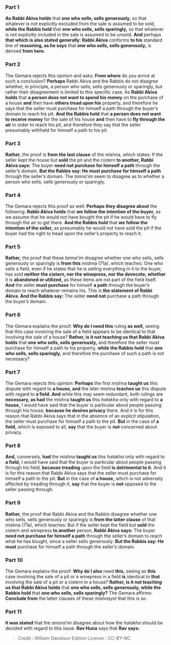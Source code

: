 
### Part 1
<b>As Rabbi Akiva holds</b> that <b>one who sells, sells generously,</b> so that whatever is not explicitly excluded from the sale is assumed to be sold, <b>while the Rabbis hold</b> that <b>one who sells, sells sparingly,</b> so that whatever is not explicitly included in the sale is assumed to be unsold. <b>And</b> perhaps <b>that which is also stated generally: Rabbi Akiva</b> conforms <b>to his</b> standard line of <b>reasoning, as he says</b> that <b>one who sells, sells generously,</b> is derived <b>from here.</b>

### Part 2
The Gemara rejects this opinion and asks: <b>From where</b> do you arrive at such a conclusion? <b>Perhaps</b> Rabbi Akiva and the Rabbis do not disagree whether, in principle, a person who sells, sells generously or sparingly, but rather their disagreement is limited to this specific case. As <b>Rabbi Akiva holds</b> that <b>a person does not want to spend his money</b> on the purchase of a house <b>and</b> then have <b>others tread upon his</b> property, and therefore he says that the seller must purchase for himself a path through the buyer’s domain to reach his pit. <b>And the Rabbis hold</b> that <b>a person does not want to receive money</b> for the sale of his house <b>and</b> then have to <b>fly through the air</b> in order to reach his pit, and therefore they say that the seller presumably withheld for himself a path to his pit.

### Part 3
<b>Rather,</b> the proof is <b>from the last clause</b> of the mishna, which states: If the seller kept the house but <b>sold</b> the pit and the cistern <b>to another, Rabbi Akiva says:</b> The buyer <b>need not purchase for himself a path</b> through the seller’s domain. <b>But the Rabbis say: He must purchase for himself a path</b> through the seller’s domain. The <i>tanna’im</i> seem to disagree as to whether a person who sells, sells generously or sparingly.

### Part 4
The Gemara rejects this proof as well: <b>Perhaps they disagree about</b> the following: <b>Rabbi Akiva holds</b> that <b>we follow the intention of the buyer,</b> as we assume that he would not have bought the pit if he would have to fly through the air to get there. <b>And the Rabbis hold</b> that <b>we follow the intention of the seller,</b> as presumably he would not have sold the pit if the buyer had the right to tread upon the seller’s property to reach it.

### Part 5
<b>Rather,</b> the proof that these <i>tanna’im</i> disagree whether one who sells, sells generously or sparingly is <b>from this</b> mishna (71a), which teaches: One who sells a field, even if he states that he is selling everything in it to the buyer, has sold <b>neither the cistern, nor the winepress, nor the dovecote, whether</b> it is <b>abandoned or utilized,</b> as these items are not part of the field itself. <b>And</b> the seller <b>must purchase</b> for himself <b>a path</b> through the buyer’s domain to reach whatever remains his. This is <b>the statement of Rabbi Akiva. And the Rabbis say:</b> The seller <b>need not</b> purchase a path through the buyer’s domain.

### Part 6
The Gemara explains the proof: <b>Why do I need this</b> ruling <b>as well,</b> seeing that this case involving the sale of a field appears to be identical to that involving the sale of a house? <b>Rather, is it not teaching us that Rabbi Akiva holds</b> that <b>one who sells, sells generously,</b> and therefore the seller must purchase for himself a path to his property, <b>while the Rabbis hold</b> that <b>one who sells, sells sparingly,</b> and therefore the purchase of such a path is not necessary?

### Part 7
The Gemara rejects this opinion: <b>Perhaps</b> the first mishna <b>taught us</b> this dispute with regard to <b>a house, and</b> the later mishna <b>teaches us</b> this dispute with regard to <b>a field. And</b> while this may seem redundant, both rulings are <b>necessary, as had</b> the mishna <b>taught us</b> this <i>halakha</i> only with regard to <b>a house,</b> I would have said that the buyer is particular about people passing through his house, <b>because he desires privacy</b> there. And it is for this reason that Rabbi Akiva says that in the absence of an explicit stipulation, the seller must purchase for himself a path to the pit. <b>But</b> in the case of <b>a field,</b> which is exposed to all, <b>say</b> that the buyer is <b>not</b> concerned about privacy.

### Part 8
<b>And,</b> conversely, <b>had</b> the mishna <b>taught us</b> this <i>halakha</i> only with regard to <b>a field,</b> I would have said that the buyer is particular about people passing through his field, <b>because treading</b> upon the field <b>is detrimental to it.</b> And it is for this reason that Rabbi Akiva says that the seller must purchase for himself a path to the pit. <b>But</b> in the case of <b>a house,</b> which is not adversely affected by treading through it, <b>say</b> that the buyer is <b>not</b> opposed to the seller passing through.

### Part 9
<b>Rather,</b> the proof that Rabbi Akiva and the Rabbis disagree whether one who sells, sells generously or sparingly is <b>from the latter clause</b> of that mishna (71a), which teaches: But if the seller kept the field but <b>sold</b> the cistern and winepress <b>to another</b> person, <b>Rabbi Akiva says:</b> The buyer <b>need not purchase for himself a path</b> through the seller’s domain to reach what he has bought, since a seller sells generously. <b>But the Rabbis say: He must</b> purchase for himself a path through the seller’s domain.

### Part 10
The Gemara explains the proof: <b>Why do I also</b> need <b>this,</b> seeing as <b>this</b> case involving the sale of a pit or a winepress in a field <b>is</b> identical to <b>that</b> involving the sale of a pit or a cistern in a house? <b>Rather, is it not teaching us that Rabbi Akiva holds</b> that <b>one who sells, sells generously, while the Rabbis hold</b> that <b>one who sells, sells sparingly?</b> The Gemara affirms: <b>Conclude from</b> the latter clauses of these <i>mishnayot</i> that this is so.

### Part 11
<b>It was stated</b> that the <i>amora’im</i> disagree about how the <i>halakha</i> should be decided with regard to this issue. <b>Rav Huna</b> says that <b>Rav says:</b>

>Credit : William Davidson Edition
>License : CC-BY-NC